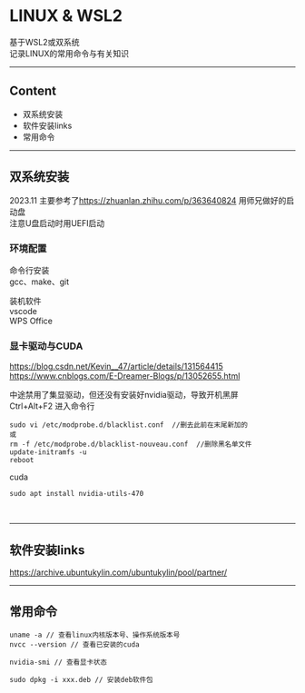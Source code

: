 # LINUX & WSL2
基于WSL2或双系统  
记录LINUX的常用命令与有关知识  

------
## Content
- 双系统安装
- 软件安装links
- 常用命令

------
## 双系统安装
2023.11  主要参考了<https://zhuanlan.zhihu.com/p/363640824>  用师兄做好的启动盘  
注意U盘启动时用UEFI启动  

### 环境配置
命令行安装  
gcc、make、git  

装机软件  
vscode  
WPS Office  


### 显卡驱动与CUDA
<https://blog.csdn.net/Kevin__47/article/details/131564415>  
<https://www.cnblogs.com/E-Dreamer-Blogs/p/13052655.html>  

中途禁用了集显驱动，但还没有安装好nvidia驱动，导致开机黑屏  
Ctrl+Alt+F2 进入命令行  
```
sudo vi /etc/modprobe.d/blacklist.conf  //删去此前在末尾新加的 
或
rm -f /etc/modprobe.d/blacklist-nouveau.conf  //删除黑名单文件
update-initramfs -u
reboot
```

cuda  
```
sudo apt install nvidia-utils-470
```   

<br>

------
## 软件安装links
<https://archive.ubuntukylin.com/ubuntukylin/pool/partner/>     


------
## 常用命令
```
uname -a // 查看linux内核版本号、操作系统版本号
nvcc --version // 查看已安装的cuda

nvidia-smi // 查看显卡状态

sudo dpkg -i xxx.deb // 安装deb软件包
```